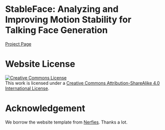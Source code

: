 # StableFace: Analyzing and Improving Motion Stability for Talking Face Generation

[Project Page](https://stable-face.github.io)

# Website License
<a rel="license" href="http://creativecommons.org/licenses/by-sa/4.0/"><img alt="Creative Commons License" style="border-width:0" src="https://i.creativecommons.org/l/by-sa/4.0/88x31.png" /></a><br />This work is licensed under a <a rel="license" href="http://creativecommons.org/licenses/by-sa/4.0/">Creative Commons Attribution-ShareAlike 4.0 International License</a>. 

# Acknowledgement
We borrow the website template from <a href="https://github.com/nerfies/nerfies.github.io">Nerfies</a>. Thanks a lot.  